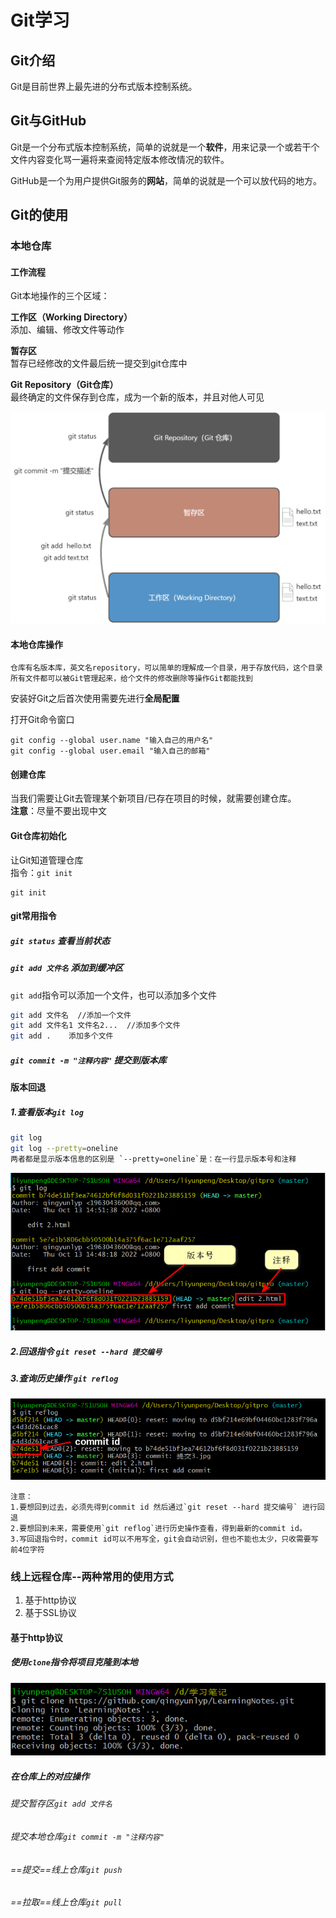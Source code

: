 # Git学习

## Git介绍

Git是目前世界上最先进的分布式版本控制系统。

## Git与GitHub

Git是一个分布式版本控制系统，简单的说就是一个**软件**，用来记录一个或若干个文件内容变化骂一遍将来查阅特定版本修改情况的软件。

GitHub是一个为用户提供Git服务的**网站**，简单的说就是一个可以放代码的地方。

## Git的使用

### 本地仓库

#### 工作流程

Git本地操作的三个区域：

**工作区（Working Directory）**<br>添加、编辑、修改文件等动作

**暂存区**<br>暂存已经修改的文件最后统一提交到git仓库中

**Git Repository（Git仓库）**<br>最终确定的文件保存到仓库，成为一个新的版本，并且对他人可见

![Git工作流程](https://raw.githubusercontent.com/qingyunlyp/picstore/master/img/202210121118741.jpg)

#### 本地仓库操作

`仓库有名版本库，英文名repository，可以简单的理解成一个目录，用于存放代码，这个目录所有文件都可以被Git管理起来，给个文件的修改删除等操作Git都能找到`

安装好Git之后首次使用需要先进行**全局配置**

打开Git命令窗口

```shell
git config --global user.name "输入自己的用户名"
git config --global user.email "输入自己的邮箱"
```

#### 创建仓库

当我们需要让Git去管理某个新项目/已存在项目的时候，就需要创建仓库。<br/>**注意**：尽量不要出现中文

#### Git仓库初始化

让Git知道管理仓库<br>指令：`git init`<br>

```shell
git init
```

#### git常用指令

##### `git status`   查看当前状态

##### `git add 文件名`  添加到缓冲区

`git add`指令可以添加一个文件，也可以添加多个文件

```sh
git add 文件名  //添加一个文件
git add 文件名1 文件名2...  //添加多个文件
git add .    添加多个文件
```

##### `git commit -m "注释内容"`  提交到版本库

#### 版本回退

##### 1.查看版本`git log`

```sh
git log   
git log --pretty=oneline
两者都是显示版本信息的区别是 `--pretty=oneline`是：在一行显示版本号和注释 
```

![image-20221013161048935](https://raw.githubusercontent.com/qingyunlyp/picstore/master/img/202210131610988.png)

##### 2.回退指令 `git reset --hard 提交编号`

##### 3.查询历史操作 `git reflog`

![image-20221013195720234](https://raw.githubusercontent.com/qingyunlyp/picstore/master/img/202210131957280.png)

```
注意：
1.要想回到过去，必须先得到commit id 然后通过`git reset --hard 提交编号` 进行回退
2.要想回到未来，需要使用`git reflog`进行历史操作查看，得到最新的commit id。
3.写回退指令时，commit id可以不用写全，git会自动识别，但也不能也太少，只收需要写前4位字符
```

### 线上远程仓库--两种常用的使用方式

1. 基于http协议
2. 基于SSL协议

#### 基于http协议

##### 使用`clone`指令将项目克隆到本地

![image-20221013205346470](https://raw.githubusercontent.com/qingyunlyp/picstore/master/img/202210132053516.png)

##### 在仓库上的对应操作

###### 提交暂存区`git add 文件名`

###### 提交本地仓库`git commit -m "注释内容"`

###### ==提交==线上仓库`git push`

###### ==拉取==线上仓库`git pull`




